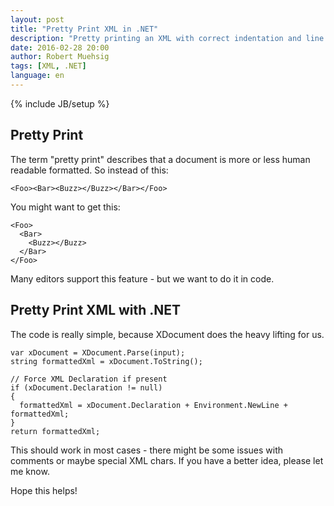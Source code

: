 ```yaml
---
layout: post
title: "Pretty Print XML in .NET"
description: "Pretty printing an XML with correct indentation and line breakings - was a bit tricky and on the other hand really simple in .NET. I found many solutions, so here is mine."
date: 2016-02-28 20:00
author: Robert Muehsig
tags: [XML, .NET]
language: en
---
```

{% include JB/setup %}

## Pretty Print

The term "pretty print" describes that a document is more or less human readable formatted. So instead of this:

    
    <Foo><Bar><Buzz></Buzz></Bar></Foo>
    
  
You might want to get this:

    
    <Foo>
      <Bar>
        <Buzz></Buzz>
      </Bar>
    </Foo>
    
  
Many editors support this feature - but we want to do it in code. 

## Pretty Print XML with .NET

The code is really simple, because XDocument does the heavy lifting for us.

    
    var xDocument = XDocument.Parse(input);
    string formattedXml = xDocument.ToString();
    
    // Force XML Declaration if present
    if (xDocument.Declaration != null)
    {
      formattedXml = xDocument.Declaration + Environment.NewLine + formattedXml;
    }
    return formattedXml;
    

This should work in most cases - there might be some issues with comments or maybe special XML chars. If you have a better idea, please let me know.

Hope this helps!
